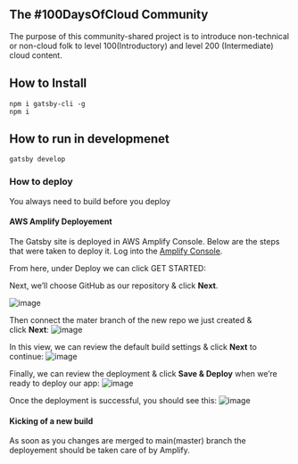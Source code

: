 ## The #100DaysOfCloud Community

The purpose of this community-shared project is to introduce non-technical or non-cloud folk
to level 100(Introductory) and level 200 (Intermediate) cloud content.


## How to Install

```
npm i gatsby-cli -g
npm i
```

## How to run in developmenet

```
gatsby develop
```

### How to deploy

You always need to build before you deploy

#### AWS Amplify Deployement

The Gatsby site is deployed in AWS Amplify Console.
Below are the steps that were taken to deploy it.
Log into the [Amplify Console](https://console.aws.amazon.com/amplify/home).

From here, under Deploy we can click GET STARTED:

Next, we’ll choose GitHub as our repository & click **Next**.

![image](https://user-images.githubusercontent.com/45825464/86502325-e937f700-bd6f-11ea-94c0-240aea415d90.png)

Then connect the mater branch of the new repo we just created & click **Next**:
![image](https://user-images.githubusercontent.com/45825464/86502330-05d42f00-bd70-11ea-954c-dfb1b8b659e7.png)

In this view, we can review the default build settings & click **Next** to continue:
![image](https://user-images.githubusercontent.com/45825464/86502335-0e2c6a00-bd70-11ea-9bff-32fd5b668089.png)

Finally, we can review the deployment & click **Save & Deploy** when we’re ready to deploy our app:
![image](https://user-images.githubusercontent.com/45825464/86502341-243a2a80-bd70-11ea-925c-8d47231e0e7e.png)


Once the deployment is successful, you should see this:
![image](https://user-images.githubusercontent.com/45825464/86652217-34d9e300-bfb2-11ea-940a-59d5a9c30d10.png)


#### Kicking of a new build

As soon as you changes are merged to main(master) branch the deployement should be taken care of by Amplify.